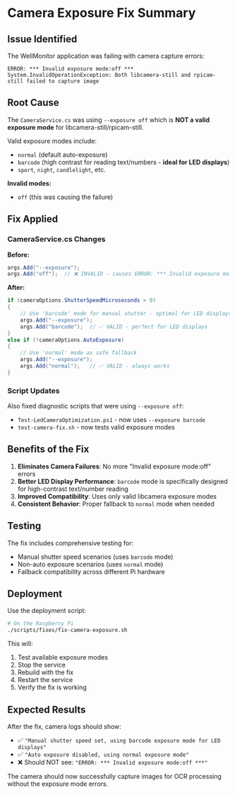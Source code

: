 # Camera Exposure Fix Summary

## Issue Identified
The WellMonitor application was failing with camera capture errors:
```
ERROR: *** Invalid exposure mode:off ***
System.InvalidOperationException: Both libcamera-still and rpicam-still failed to capture image
```

## Root Cause
The `CameraService.cs` was using `--exposure off` which is **NOT a valid exposure mode** for libcamera-still/rpicam-still.

Valid exposure modes include:
- `normal` (default auto-exposure)
- `barcode` (high contrast for reading text/numbers - **ideal for LED displays**)
- `sport`, `night`, `candlelight`, etc.

**Invalid modes:**
- `off` (this was causing the failure)

## Fix Applied

### CameraService.cs Changes
**Before:**
```csharp
args.Add("--exposure");
args.Add("off");  // ❌ INVALID - causes ERROR: *** Invalid exposure mode:off ***
```

**After:**
```csharp
if (cameraOptions.ShutterSpeedMicroseconds > 0)
{
    // Use 'barcode' mode for manual shutter - optimal for LED displays
    args.Add("--exposure");
    args.Add("barcode");  // ✅ VALID - perfect for LED displays
}
else if (!cameraOptions.AutoExposure)
{
    // Use 'normal' mode as safe fallback
    args.Add("--exposure");
    args.Add("normal");   // ✅ VALID - always works
}
```

### Script Updates
Also fixed diagnostic scripts that were using `--exposure off`:
- `Test-LedCameraOptimization.ps1` - now uses `--exposure barcode`
- `test-camera-fix.sh` - now tests valid exposure modes

## Benefits of the Fix

1. **Eliminates Camera Failures**: No more "Invalid exposure mode:off" errors
2. **Better LED Display Performance**: `barcode` mode is specifically designed for high-contrast text/number reading
3. **Improved Compatibility**: Uses only valid libcamera exposure modes
4. **Consistent Behavior**: Proper fallback to `normal` mode when needed

## Testing

The fix includes comprehensive testing for:
- Manual shutter speed scenarios (uses `barcode` mode)
- Non-auto exposure scenarios (uses `normal` mode)
- Fallback compatibility across different Pi hardware

## Deployment

Use the deployment script:
```bash
# On the Raspberry Pi
./scripts/fixes/fix-camera-exposure.sh
```

This will:
1. Test available exposure modes
2. Stop the service
3. Rebuild with the fix
4. Restart the service
5. Verify the fix is working

## Expected Results

After the fix, camera logs should show:
- ✅ `"Manual shutter speed set, using barcode exposure mode for LED displays"`
- ✅ `"Auto exposure disabled, using normal exposure mode"`
- ❌ Should NOT see: `"ERROR: *** Invalid exposure mode:off ***"`

The camera should now successfully capture images for OCR processing without the exposure mode errors.
